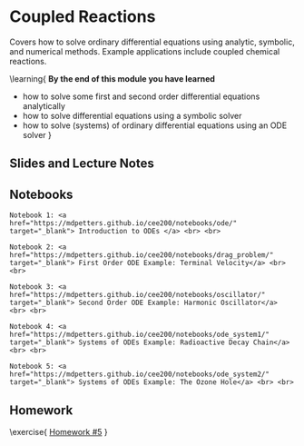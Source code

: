 # Coupled Reactions 

Covers how to solve ordinary differential equations using analytic, symbolic, and numerical methods. Example applications include coupled chemical reactions. 

\learning{
**By the end of this module you have learned**
- how to solve some first and second order differential equations analytically
- how to solve differential equations using a symbolic solver
- how to solve (systems) of ordinary differential equations using an ODE solver 
}

## Slides and Lecture Notes


## Notebooks

~~~
Notebook 1: <a href="https://mdpetters.github.io/cee200/notebooks/ode/" target="_blank"> Introduction to ODEs </a> <br> <br>

Notebook 2: <a href="https://mdpetters.github.io/cee200/notebooks/drag_problem/" target="_blank"> First Order ODE Example: Terminal Velocity</a> <br> <br>

Notebook 3: <a href="https://mdpetters.github.io/cee200/notebooks/oscillator/" target="_blank"> Second Order ODE Example: Harmonic Oscillator</a> <br> <br>

Notebook 4: <a href="https://mdpetters.github.io/cee200/notebooks/ode_system1/" target="_blank"> Systems of ODEs Example: Radioactive Decay Chain</a> <br> <br>

Notebook 5: <a href="https://mdpetters.github.io/cee200/notebooks/ode_system2/" target="_blank"> Systems of ODEs Example: The Ozone Hole</a> <br> <br>
~~~

## Homework

\exercise{
[Homework #5](https://classroom.github.com/a/GPr5d_62) 
}
